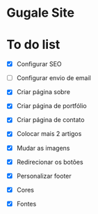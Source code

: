 # Gugale Site

# To do list

- [x] Configurar SEO
- [ ] Configurar envio de email

- [x] Criar página sobre
- [x] Criar página de portfólio
- [x] Criar página de contato

- [x] Colocar mais 2 artigos
- [x] Mudar as imagens
- [x] Redirecionar os botões
- [x] Personalizar footer
- [x] Cores
- [x] Fontes
